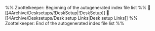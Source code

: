 %% Zoottelkeeper: Beginning of the autogenerated index file list  %%
📄 [[4Archive/Desksetups/!DeskSetup|!DeskSetup]]
📄 [[4Archive/Desksetups/Desk setup Links|Desk setup Links]]
%% Zoottelkeeper: End of the autogenerated index file list  %%
